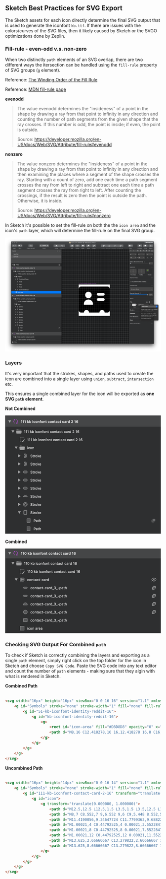 ## Sketch Best Practices for SVG Export

The Sketch assets for each icon directly determine the final SVG output that is used to generate the iconfont `kb.ttf`. If there are issues with the colors/curves of the SVG files, then it likely caused by Sketch or the SVGO optimizations done by Zeplin.

### Fill-rule - even-odd v.s. non-zero

When two distinctly `path` elements of an SVG overlap, there are two different ways the itersection can be handled using the `fill-rule` property of SVG groups (`g` element).

Reference: [The Winding Order of the Fill Rule](https://oreillymedia.github.io/Using_SVG/extras/ch06-fill-rule.html)

Reference: [MDN fill-rule page](https://developer.mozilla.org/en-US/docs/Web/SVG/Attribute/fill-rule)

**evenodd**

> The value evenodd determines the "insideness" of a point in the shape by drawing a ray from that point to infinity in any direction and counting the number of path segments from the given shape that the ray crosses. If this number is odd, the point is inside; if even, the point is outside.
>
> Source: https://developer.mozilla.org/en-US/docs/Web/SVG/Attribute/fill-rule#evenodd


**nonzero**
> The value nonzero determines the "insideness" of a point in the shape by drawing a ray from that point to infinity in any direction and then examining the places where a segment of the shape crosses the ray. Starting with a count of zero, add one each time a path segment crosses the ray from left to right and subtract one each time a path segment crosses the ray from right to left. After counting the crossings, if the result is zero then the point is outside the path. Otherwise, it is inside.
>
> Source: https://developer.mozilla.org/en-US/docs/Web/SVG/Attribute/fill-rule#nonzero


In Sketch it's possible to set the fill-rule on both the  the `icon area` and the icon's `path` layer, which will determine the fill-rule on the final SVG group.

![](./z-sketch-icon-area-fill-rule.png
)



### Layers

It's very important that the strokes, shapes, and paths used to create the icon are combined into a single layer using `union`, `subtract`, `intersection` etc.

This ensures a single combined layer for the icon will be exported as **one SVG `path` element**.

**Not Combined**

![](./z-sketch-uncombined-layers.png)

**Combined**

![](./z-sketch-combined-layers.png)

### Checking SVG Output For Combined `path`

To check if Sketch is correctly combining the layers and exporting as a single `path` element, simply right click on the top folder for the icon in Sketch and choose `Copy SVG Code`. Paste the SVG code into any text editor and count the number of `path` elements - making sure that they algin with what is rendered in Sketch.

**Combined Path**

```html

<svg width="16px" height="16px" viewBox="0 0 16 16" version="1.1" xmlns="http://www.w3.org/2000/svg" xmlns:xlink="http://www.w3.org/1999/xlink">
    <g id="Symbols" stroke="none" stroke-width="1" fill="none" fill-rule="evenodd">
        <g id="51-kb-iconfont-identity-reddit-16">
            <g id="kb-iconfont-identity-reddit-16">
                <g>
                    <rect id="icon-area" fill="#D8D8D8" opacity="0" x="0" y="0" width="16" height="16"></rect>
                    <path d="M8,16 C12.418278,16 16,12.418278 16,8 C16,3.581722 12.418278,0 8,0 C3.581722,0 0,3.581722 0,8 C0,12.418278 3.581722,16 8,16 Z M1.68782196,8.56226263 C1.81704765,8.78524 1.98184965,8.96163289 2.19269156,9.09091789 C2.1696716,9.25527211 2.15763844,9.39659579 2.15763844,9.52588079 C2.15763844,10.0545361 2.31040728,10.5596374 2.60391178,11.0296695 C2.90944945,11.5112168 3.34368963,11.9341411 3.90767869,12.2984421 C4.44760142,12.6507045 5.07018674,12.9328284 5.7628783,13.1207366 C6.46760303,13.3086447 7.20738088,13.4028605 7.97070187,13.4028605 C8.73402286,13.4028605 9.47380071,13.3086447 10.1664923,13.1207366 C10.871217,12.9328284 11.4938023,12.6507045 12.045235,12.2984421 C12.6092241,11.9341411 13.0319543,11.5112168 13.3369688,11.0296695 C13.6309965,10.5596374 13.7832421,10.0545361 13.7832421,9.52588079 C13.7832421,9.39659579 13.7717321,9.26731079 13.748189,9.12598711 C13.9830972,8.99670211 14.1594092,8.82083263 14.3001449,8.58581658 C14.4293706,8.36231579 14.5,8.11578447 14.5,7.84569921 C14.5,7.43429026 14.3587411,7.08202789 14.0652366,6.78838868 C13.7832421,6.49474947 13.4311413,6.35342579 13.0199211,6.35342579 C12.6327672,6.35342579 12.3157196,6.48271079 12.033725,6.72924211 C11.0119527,6.07182526 9.79084836,5.70752421 8.35837894,5.64890105 L9.12117675,3.24011737 L11.1882646,3.73370342 C11.1882646,4.06241184 11.3174903,4.35605105 11.5523986,4.59106711 C11.7873068,4.82608316 12.0687782,4.94385289 12.409369,4.94385289 C12.7384498,4.94385289 13.0199211,4.82608316 13.2668625,4.57955184 C13.5017708,4.34453579 13.6189633,4.05089658 13.6189633,3.71014947 C13.6189633,3.38091763 13.5017708,3.09931711 13.2668625,2.85226237 C13.0199211,2.61724632 12.7384498,2.5 12.409369,2.5 C12.1629507,2.5 11.9395525,2.57066184 11.7281874,2.69994684 C11.5288554,2.84074711 11.3760866,3.01714 11.281914,3.24011737 L9.00398422,2.69994684 C8.94538796,2.68790816 8.88679169,2.68790816 8.82767225,2.72350079 C8.76907598,2.75857 8.7219897,2.80567789 8.71047972,2.86430105 L7.82944301,5.63686237 C6.32634417,5.66041632 5.03461043,6.02471737 3.95424179,6.71772684 C3.66073728,6.47119553 3.34368963,6.35342579 2.9795557,6.35342579 C2.56885866,6.35342579 2.21623471,6.49474947 1.93476336,6.78838868 C1.64125885,7.08202789 1.5,7.43429026 1.5,7.84569921 C1.5,8.10426921 1.55859627,8.33928526 1.68782196,8.56226263 L1.68782196,8.56226263 Z M5.41077753,9.45521895 C5.58656632,9.63161184 5.79793142,9.71378895 6.05638281,9.71378895 C6.29129105,9.71378895 6.50265615,9.63161184 6.67896813,9.45521895 C6.85475692,9.27882605 6.94892949,9.06736395 6.94892949,8.82083263 C6.94892949,8.57377789 6.85475692,8.36231579 6.67896813,8.18644632 C6.50265615,8.01005342 6.29129105,7.91583763 6.05638281,7.91583763 C5.80996458,7.91583763 5.59859948,8.01005342 5.41077753,8.18644632 C5.23446555,8.36231579 5.14029298,8.57377789 5.14029298,8.82083263 C5.14029298,9.06736395 5.23446555,9.27882605 5.41077753,9.45521895 L5.41077753,9.45521895 Z M5.90361397,11.3819318 C6.33837733,11.8163713 7.0310689,12.0278334 7.99424501,12.0278334 L8.00575499,12.0278334 C8.9689311,12.0278334 9.66162267,11.8163713 10.0958628,11.3819318 C10.1429491,11.3348239 10.1664923,11.2762008 10.1664923,11.1940237 C10.1664923,11.1233618 10.1429491,11.0647387 10.0958628,11.0176308 C10.0492997,10.9705229 9.9901803,10.9469689 9.92007405,10.9469689 C9.84944462,10.9469689 9.79084836,10.9705229 9.74376207,11.0176308 C9.40317128,11.3583779 8.82767225,11.5227321 8.00575499,11.5227321 L7.99424501,11.5227321 C7.17232775,11.5227321 6.59682872,11.3583779 6.25623793,11.0176308 C6.20915164,10.9705229 6.15055538,10.9469689 6.07992595,10.9469689 C6.00929652,10.9469689 5.95070026,10.9705229 5.90361397,11.0176308 C5.85705087,11.0647387 5.83350773,11.1233618 5.83350773,11.1940237 C5.83350773,11.2762008 5.85705087,11.3348239 5.90361397,11.3819318 L5.90361397,11.3819318 Z M9.32103187,9.45521895 C9.49734385,9.63161184 9.70870895,9.71378895 9.96716033,9.71378895 C10.2015454,9.71378895 10.4134337,9.63161184 10.5892225,9.45521895 C10.7655344,9.27882605 10.8591838,9.06736395 10.8591838,8.82083263 C10.8591838,8.57377789 10.7655344,8.36231579 10.5892225,8.18644632 C10.4134337,8.01005342 10.2015454,7.91583763 9.96716033,7.91583763 C9.72021893,7.91583763 9.50885383,8.01005342 9.32103187,8.18644632 C9.1447199,8.36231579 9.05107051,8.57377789 9.05107051,8.82083263 C9.05107051,9.06736395 9.1447199,9.27882605 9.32103187,9.45521895 L9.32103187,9.45521895 Z" id="Icon-reddit" fill="#000000"></path>
                </g>
            </g>
        </g>
    </g>
</svg>
```

**Uncombined Path**

```html

<svg width="16px" height="14px" viewBox="0 0 16 14" version="1.1" xmlns="http://www.w3.org/2000/svg" xmlns:xlink="http://www.w3.org/1999/xlink">
    <g id="Symbols" stroke="none" stroke-width="1" fill="none" fill-rule="evenodd">
        <g id="111-kb-iconfont-contact-card-2-16" transform="translate(0.000000, -1.000000)" fill="#000000" fill-rule="nonzero">
            <g id="icon">
                <g transform="translate(0.000000, 1.000000)">
                    <path d="M12.5,12.5 L12.5,1.5 L3.5,1.5 L3.5,12.5 L12.5,12.5 Z M12.5,14 L3.5,14 C2.672,14 2,13.3728 2,12.6 L2,1.4 C2,0.6272 2.672,0 3.5,0 L14,0 L14,12.6 C14,13.3728 13.328,14 12.5,14 Z" id="Stroke"></path>
                    <path d="M8,7 C8.552,7 9,6.552 9,6 C9,5.448 8.552,5 8,5 C7.448,5 7,5.448 7,6 C7,6.552 7.448,7 8,7 Z M8,8.8 C6.45388745,8.8 5.2,7.54611255 5.2,6 C5.2,4.45388745 6.45388745,3.2 8,3.2 C9.54611255,3.2 10.8,4.45388745 10.8,6 C10.8,7.54611255 9.54611255,8.8 8,8.8 Z" id="Stroke"></path>
                    <path d="M11.4190056,9.34647724 C11.7799363,9.68822861 11.7954841,10.2578649 11.4537328,10.6187956 C11.1119814,10.9797263 10.5423451,10.9952741 10.1814144,10.6535228 C9.69681978,10.1946787 8.88973874,9.9 8.00021,9.9 C7.11068126,9.9 6.30360022,10.1946787 5.8190056,10.6535228 C5.45807495,10.9952741 4.88843861,10.9797263 4.54668724,10.6187956 C4.20493586,10.2578649 4.22048374,9.68822861 4.5814144,9.34647724 C5.41479852,8.55737782 6.66748806,8.1 8.00021,8.1 C9.33293194,8.1 10.5856215,8.55737782 11.4190056,9.34647724 Z" id="Stroke"></path>
                    <path d="M1.00021,4 C0.44792525,4 0.00021,3.55228475 0.00021,3 C0.00021,2.44771525 0.44792525,2 1.00021,2 L2.40021,2 C2.95249475,2 3.40021,2.44771525 3.40021,3 C3.40021,3.55228475 2.95249475,4 2.40021,4 L1.00021,4 Z" id="Stroke"></path>
                    <path d="M1.00021,8 C0.44792525,8 0.00021,7.55228475 0.00021,7 C0.00021,6.44771525 0.44792525,6 1.00021,6 L2.40021,6 C2.95249475,6 3.40021,6.44771525 3.40021,7 C3.40021,7.55228475 2.95249475,8 2.40021,8 L1.00021,8 Z" id="Stroke"></path>
                    <path d="M1.00021,12 C0.44792525,12 0.00021,11.5522847 0.00021,11 C0.00021,10.4477153 0.44792525,10 1.00021,10 L2.40021,10 C2.95249475,10 3.40021,10.4477153 3.40021,11 C3.40021,11.5522847 2.95249475,12 2.40021,12 L1.00021,12 Z" id="Stroke"></path>
                    <path d="M13.625,2.66666667 C13.279822,2.66666667 13,2.29357062 13,1.83333333 C13,1.37309604 13.279822,1 13.625,1 L14.5,1 C15.328178,1 16,1.89576271 16,3 L16,4 C16,5.10423729 15.328178,6 14.5,6 L13.625,6 C13.279822,6 13,5.62690396 13,5.16666667 C13,4.70642938 13.279822,4.33333333 13.625,4.33333333 L14.5,4.33333333 C14.637822,4.33333333 14.75,4.18376271 14.75,4 L14.75,3 C14.75,2.81623729 14.637822,2.66666667 14.5,2.66666667 L13.625,2.66666667 Z" id="Stroke"></path>
                    <path d="M13.625,8.66666667 C13.279822,8.66666667 13,8.25184254 13,7.80645161 C13,7.36106069 13.279822,7 13.625,7 L14.5,7 C15.328178,7 16,7.86686714 16,8.93548387 L16,10.0645161 C16,11.1331329 15.328178,12 14.5,12 L13.625,12 C13.279822,12 13,11.6389393 13,11.1935484 C13,10.7481575 13.279822,10.3333333 13.625,10.3333333 L14.5,10.3333333 C14.637822,10.3333333 14.75,10.242351 14.75,10.0645161 L14.75,8.93548387 C14.75,8.75764899 14.637822,8.66666667 14.5,8.66666667 L13.625,8.66666667 Z" id="Stroke"></path>
                </g>
            </g>
        </g>
    </g>
</svg>
```
